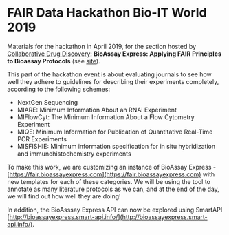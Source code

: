 # FAIR Data Hackathon Bio-IT World 2019

Materials for the hackathon in April 2019, for the section hosted by [Collaborative Drug Discovery](http://collaborativedrug.com): **BioAssay Express: Applying FAIR Principles to Bioassay Protocols** (see [site](https://www.bio-itworldexpo.com/fair-data-hackathon)).

This part of the hackathon event is about evaluating journals to see how well they adhere to guidelines for describing their experiments completely, according to the following schemes:

* NextGen Sequencing
* MIARE: Minimum Information About an RNAi Experiment
* MIFlowCyt: The Minimum Information About a Flow Cytometry Experiment
* MIQE: Minimum Information for Publication of Quantitative Real-Time PCR Experiments
* MISFISHIE: Minimum information specification for in situ hybridization and immunohistochemistry experiments

To make this work, we are customizing an instance of BioAssay Express - [https://fair.bioassayexpress.com](https://fair.bioassayexpress.com) with new templates for each of these categories. We will be using the tool to annotate as many literature protocols as we can, and at the end of the day, we will find out how well they are doing!

In addition, the BioAsssay Express API can now be explored using SmartAPI [http://bioassayexpress.smart-api.info/](http://bioassayexpress.smart-api.info/).